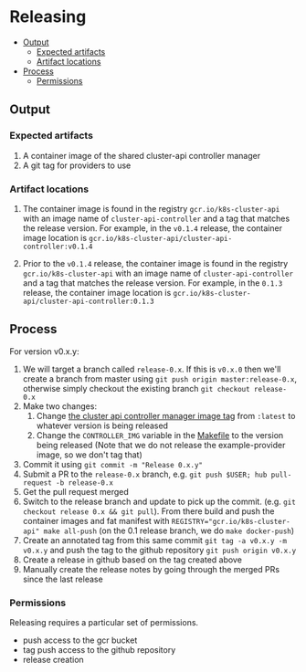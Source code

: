# Releasing
<!-- START doctoc generated TOC please keep comment here to allow auto update -->
<!-- DON'T EDIT THIS SECTION, INSTEAD RE-RUN doctoc TO UPDATE -->


- [Output](#output)
  - [Expected artifacts](#expected-artifacts)
  - [Artifact locations](#artifact-locations)
- [Process](#process)
  - [Permissions](#permissions)

<!-- END doctoc generated TOC please keep comment here to allow auto update -->

## Output

### Expected artifacts

1. A container image of the shared cluster-api controller manager
2. A git tag for providers to use

### Artifact locations

1. The container image is found in the registry `gcr.io/k8s-cluster-api` with an
   image name of `cluster-api-controller` and a tag that matches the release
   version. For example, in the `v0.1.4` release, the container image
   location is `gcr.io/k8s-cluster-api/cluster-api-controller:v0.1.4`

1. Prior to the `v0.1.4` release, the container image is found in the
   registry `gcr.io/k8s-cluster-api` with an image name of `cluster-api-controller`
   and a tag that matches the release version. For example, in the `0.1.3` release,
   the container image location is `gcr.io/k8s-cluster-api/cluster-api-controller:0.1.3`

## Process

For version v0.x.y:

1. We will target a branch called `release-0.x`.  If this is `v0.x.0` then we'll
   create a branch from master using `git push origin master:release-0.x`, otherwise
   simply checkout the existing branch `git checkout release-0.x`
2. Make two changes:
   1. Change [the cluster api controller manager image
   tag][managerimg] from `:latest` to whatever version is being released
   1. Change the `CONTROLLER_IMG` variable in the [Makefile][makefile] to the
      version being released
   (Note that we do not release the example-provider image, so we don't tag that)
3. Commit it using `git commit -m "Release 0.x.y"`
4. Submit a PR to the `release-0.x` branch, e.g. `git push $USER; hub pull-request -b release-0.x`
5. Get the pull request merged
6. Switch to the release branch and update to pick up the commit.  (e.g. `git
   checkout release 0.x && git pull`).  From there build and push the container
   images and fat manifest with `REGISTRY="gcr.io/k8s-cluster-api" make all-push` (on the 0.1 release branch, we
   do `make docker-push`)
7. Create an annotated tag from this same commit `git tag -a v0.x.y -m v0.x.y` and push the tag to the github repository `git push origin v0.x.y`
8. Create a release in github based on the tag created above
9. Manually create the release notes by going through the merged PRs since the
   last release

[managerimg]: https://github.com/kubernetes-sigs/cluster-api/blob/fab4c07ea9fb0f124a5abe3dd7fcfffc23f2a1b3/config/default/manager_image_patch.yaml
[makefile]: https://github.com/kubernetes-sigs/cluster-api/blob/fab4c07ea9fb0f124a5abe3dd7fcfffc23f2a1b3/Makefile

### Permissions

Releasing requires a particular set of permissions.

* push access to the gcr bucket
* tag push access to the github repository
* release creation
